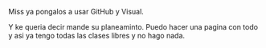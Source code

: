 Miss ya pongalos a usar GitHub y Visual.

Y ke queria decir mande su planeaminto. Puedo hacer una pagina con todo y asi ya tengo todas las clases libres y no hago nada.
